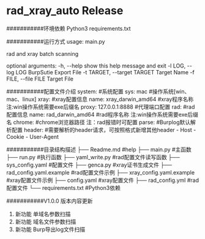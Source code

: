 rad_xray_auto Release
===========================

###########环境依赖
Python3
requirements.txt

###########运行方式
usage: main.py

rad and xray batch scanning

optional arguments:
  -h, --help            show this help message and exit
  -l LOG, --log LOG     BurpSutie Export File
  -t TARGET, --target TARGET
                        Target Name
  -f FILE, --file FILE  Target File


###########配置文件介绍
system:                                       #系统配置
  sys: mac                                    #操作系统[win、mac、linux]
xray:                                         #xray配置信息
  name: xray_darwin_amd64                     #xray程序名称 注:win操作系统需要exe后缀名
  proxy: 127.0.0.1:8888                       #代理端口配置
rad:                                          #rad配置信息
  name: rad_darwin_amd64                      #rad程序名称 注:win操作系统需要exe后缀名
  chrome:                                     #chrome浏览器路径 注：rad报错时可配置
parse:                                        #Burplog默认解析配置
  header:                                     #需要解析的header请求，可按照格式新增其他header
    - Host
    - Cookie
    - User-Agent

###########目录结构描述
├── Readme.md                                 #help
├── main.py                                   #主函数
    ├── run.py                                #执行函数
    ├── yaml_write.py                         #rad配置文件读写函数
    ├── sys_config.yaml                       #配置文件
├── genca.py                                  #xray证书生成文件
├── rad_config.yaml.example                   #rad配置文件示例
├── xray_config.yaml.example                  #xray配置文件示例
├── config.yaml                               #xray配置文件
├── rad_config.yml                            #rad配置文件
└── requirements.txt                          #Python3依赖

###########V1.0.0 版本内容更新
1. 新功能	 单域名参数扫描
2. 新功能	 域名文件参数扫描
3. 新功能	 Burp导出log文件扫描
